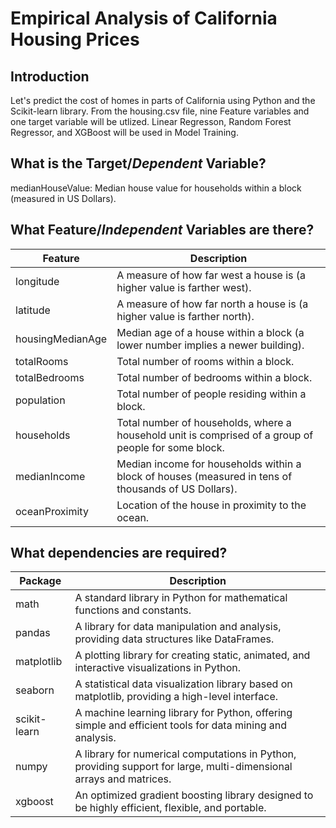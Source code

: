 # Empirical Analysis of California Housing Prices

## Introduction
Let's predict the cost of homes in parts of California using Python and the Scikit-learn library. From the housing.csv file, nine Feature variables and one target variable will be utlized. Linear Regresson, Random Forest Regressor, and XGBoost will be used in Model Training.

## What is the Target/***Dependent*** Variable?
medianHouseValue: Median house value for households within a block (measured in US Dollars).

## What Feature/***Independent*** Variables are there?
| Feature              | Description                                                                                     |
|----------------------|-------------------------------------------------------------------------------------------------|
| longitude            | A measure of how far west a house is (a higher value is farther west).                        |
| latitude             | A measure of how far north a house is (a higher value is farther north).                      |
| housingMedianAge     | Median age of a house within a block (a lower number implies a newer building).                |
| totalRooms           | Total number of rooms within a block.                                                          |
| totalBedrooms        | Total number of bedrooms within a block.                                                       |
| population           | Total number of people residing within a block.                                               |
| households           | Total number of households, where a household unit is comprised of a group of people for some block. |
| medianIncome         | Median income for households within a block of houses (measured in tens of thousands of US Dollars). |
| oceanProximity       | Location of the house in proximity to the ocean.                                              |


## What dependencies are required?
| Package      | Description                                                                                   |
|--------------|-----------------------------------------------------------------------------------------------|
| math         | A standard library in Python for mathematical functions and constants.                        |
| pandas       | A library for data manipulation and analysis, providing data structures like DataFrames.      |
| matplotlib   | A plotting library for creating static, animated, and interactive visualizations in Python.  |
| seaborn      | A statistical data visualization library based on matplotlib, providing a high-level interface.|
| scikit-learn | A machine learning library for Python, offering simple and efficient tools for data mining and analysis. |
| numpy        | A library for numerical computations in Python, providing support for large, multi-dimensional arrays and matrices. |
| xgboost      | An optimized gradient boosting library designed to be highly efficient, flexible, and portable. |
